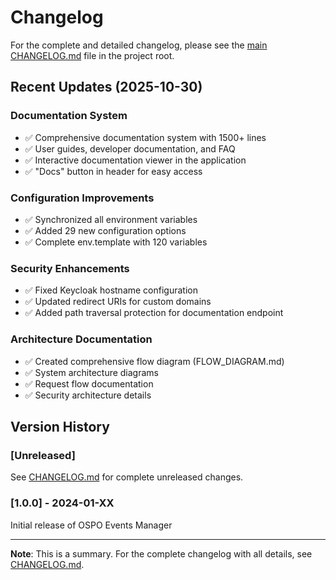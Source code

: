 # Changelog

For the complete and detailed changelog, please see the [main CHANGELOG.md](../../CHANGELOG.md) file in the project root.

## Recent Updates (2025-10-30)

### Documentation System
- ✅ Comprehensive documentation system with 1500+ lines
- ✅ User guides, developer documentation, and FAQ
- ✅ Interactive documentation viewer in the application
- ✅ "Docs" button in header for easy access

### Configuration Improvements
- ✅ Synchronized all environment variables
- ✅ Added 29 new configuration options
- ✅ Complete env.template with 120 variables

### Security Enhancements
- ✅ Fixed Keycloak hostname configuration
- ✅ Updated redirect URIs for custom domains
- ✅ Added path traversal protection for documentation endpoint

### Architecture Documentation
- ✅ Created comprehensive flow diagram (FLOW_DIAGRAM.md)
- ✅ System architecture diagrams
- ✅ Request flow documentation
- ✅ Security architecture details

## Version History

### [Unreleased]
See [CHANGELOG.md](../../CHANGELOG.md) for complete unreleased changes.

### [1.0.0] - 2024-01-XX
Initial release of OSPO Events Manager

---

**Note**: This is a summary. For the complete changelog with all details, see [CHANGELOG.md](../../CHANGELOG.md).

